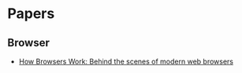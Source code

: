 # Papers

## Browser
- [How Browsers Work: Behind the scenes of modern web browsers](https://www.html5rocks.com/en/tutorials/internals/howbrowserswork/)
